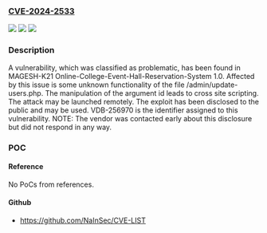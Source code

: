 ### [CVE-2024-2533](https://cve.mitre.org/cgi-bin/cvename.cgi?name=CVE-2024-2533)
![](https://img.shields.io/static/v1?label=Product&message=Online-College-Event-Hall-Reservation-System&color=blue)
![](https://img.shields.io/static/v1?label=Version&message=%3D%201.0%20&color=brighgreen)
![](https://img.shields.io/static/v1?label=Vulnerability&message=CWE-79%20Cross%20Site%20Scripting&color=brighgreen)

### Description

A vulnerability, which was classified as problematic, has been found in MAGESH-K21 Online-College-Event-Hall-Reservation-System 1.0. Affected by this issue is some unknown functionality of the file /admin/update-users.php. The manipulation of the argument id leads to cross site scripting. The attack may be launched remotely. The exploit has been disclosed to the public and may be used. VDB-256970 is the identifier assigned to this vulnerability. NOTE: The vendor was contacted early about this disclosure but did not respond in any way.

### POC

#### Reference
No PoCs from references.

#### Github
- https://github.com/NaInSec/CVE-LIST

